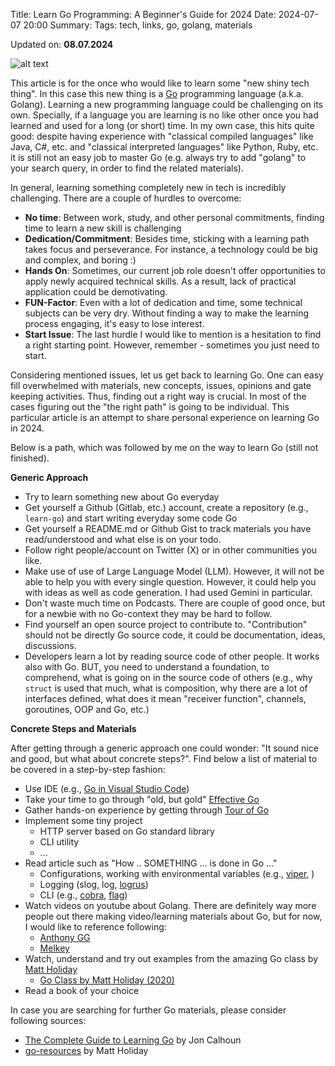 Title: Learn Go Programming: A Beginner's Guide for 2024
Date: 2024-07-07 20:00
Summary: 
Tags: tech, links, go, golang, materials

Updated on: **08.07.2024**

![alt text]({static}../images/tech-02-golang.png)

This article is for the once who would like to learn some "new shiny tech thing". In this case this new thing is a [Go](https://go.dev/) programming language (a.k.a. Golang). Learning a new programming language could be challenging on its own. Specially, if a language you are learning is no like other once you had learned and used for a long (or short) time. In my own case, this hits quite good: despite having experience with "classical compiled languages" like Java, C#, etc. and "classical interpreted languages" like Python, Ruby, etc. it is still not an easy job to master Go (e.g. always try to add "golang" to your search query, in order to find the related materials).

In general, learning something completely new in tech is incredibly challenging. There are a couple of hurdles to overcome:

* **No time**: Between work, study, and other personal commitments, finding time to learn a new skill is challenging
* **Dedication/Commitment**: Besides time, sticking with a learning path takes focus and perseverance. For instance, a technology could be big and complex, and boring :) 
* **Hands On**: Sometimes, our current job role doesn't offer opportunities to apply newly acquired technical skills. As a result, lack of practical application could be demotivating.
* **FUN-Factor**: Even with a lot of dedication and time, some technical subjects can be very dry. Without finding a way to make the learning process engaging, it's easy to lose interest.
* **Start Issue**: The last hurdle I would like to mention is a hesitation to find a right starting point. However, remember - sometimes you just need to start.

Considering mentioned issues, let us get back to learning Go. One can easy fill overwhelmed with materials, new concepts, issues, opinions and gate keeping activities. Thus, finding out a right way is crucial. In most of the cases figuring out the "the right path" is going to be individual. This particular article is an attempt to share personal experience on learning Go in 2024.

Below is a path, which was followed by me on the way to learn Go (still not finished).

**Generic Approach**

* Try to learn something new about Go everyday
* Get yourself a Github (Gitlab, etc.) account, create a repository (e.g., ```learn-go```) and start writing everyday some code Go
* Get yourself a README.md or Github Gist to track materials you have read/understood and what else is on your todo.
* Follow right people/account on Twitter (X) or in other communities you like.
* Make use of use of Large Language Model (LLM). However, it will not be able to help you with every single question. However, it could help you with ideas as well as code generation. I had used Gemini in particular.
* Don't waste much time on Podcasts. There are couple of good once, but for a newbie with no Go-context they may be hard to follow.
* Find yourself an open source project to contribute to. "Contribution" should not be directly Go source code, it could be documentation, ideas, discussions.
* Developers learn a lot by reading source code of other people. It works also with Go. BUT, you need to understand a foundation, to comprehend, what is going on in the source code of others (e.g., why ```struct``` is used that much, what is composition, why there are a lot of interfaces defined, what does it mean "receiver function", channels, goroutines, OOP and Go, etc.)

**Concrete Steps and Materials**

After getting through a generic approach one could wonder: "It sound nice and good, but what about concrete steps?". Find below a list of material to be covered in a step-by-step fashion:

* Use IDE (e.g., [Go in Visual Studio Code](https://code.visualstudio.com/docs/languages/go))
* Take your time to go through "old, but gold" [Effective Go](https://go.dev/doc/effective_go)
* Gather hands-on experience by getting through [Tour of Go](https://go.dev/tour/list)
* Implement some tiny project
    + HTTP server based on Go standard library
    + CLI utility
    + ...
* Read article such as "How .. SOMETHING ... is done in Go ..."
    + Configurations, working with environmental variables (e.g., [viper](https://github.com/spf13/viper), )
    + Logging (slog, log, [logrus](https://github.com/sirupsen/logrus))
    + CLI (e.g., [cobra](https://github.com/spf13/cobra), [flag](https://pkg.go.dev/flag))
* Watch videos on youtube about Golang. There are definitely way more people out there making video/learning materials about Go, but for now, I would like to reference following: 
    + [Anthony GG](https://www.youtube.com/@anthonygg_)
    + [Melkey](https://www.youtube.com/@MelkeyDev)
* Watch, understand and try out examples from the amazing Go class by [Matt Holiday](https://www.youtube.com/@mattkdvb5154)
    + [Go Class by Matt Holiday (2020)](https://www.youtube.com/watch?v=iDQAZEJK8lI&list=PLoILbKo9rG3skRCj37Kn5Zj803hhiuRK6)
* Read a book of your choice

In case you are searching for further Go materials, please consider following sources:

* [The Complete Guide to Learning Go](https://www.calhoun.io/guide-to-go/) by Jon Calhoun
* [go-resources](https://github.com/matt4biz/go-resources) by Matt Holiday
